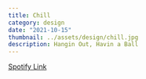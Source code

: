 ```yaml
---
title: Chill
category: design
date: "2021-10-15"
thumbnail: ../assets/design/chill.jpg
description: Hangin Out, Havin a Ball
---
```


<a href = "https://open.spotify.com/playlist/3d9C7vZSiRD4zBbMjiWebl?si=702ff2871a754b29" target="_blank" class = "err">Spotify Link</a>
